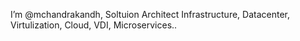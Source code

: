 I’m @mchandrakandh, Soltuion Architect Infrastructure, Datacenter, Virtulization, Cloud, VDI, Microservices..

<!---
I keep my personal projects and education materials here.
--->
